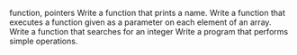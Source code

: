 function, pointers
Write a function that prints a name.
Write a function that executes a function given as a parameter on each element of an array.
Write a function that searches for an integer
Write a program that performs simple operations.
